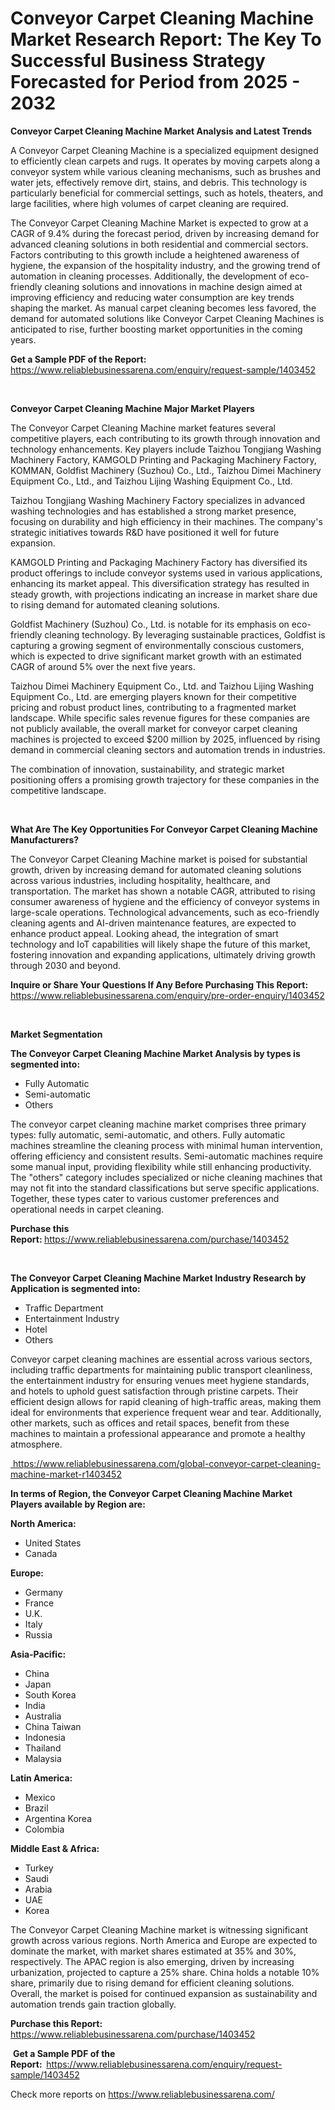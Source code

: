 <p><h1>Conveyor Carpet Cleaning Machine Market Research Report: The Key To Successful Business Strategy Forecasted for Period from 2025 - 2032</h1></p><p><strong>Conveyor Carpet Cleaning Machine Market Analysis and Latest Trends</strong></p>
<p><p>A Conveyor Carpet Cleaning Machine is a specialized equipment designed to efficiently clean carpets and rugs. It operates by moving carpets along a conveyor system while various cleaning mechanisms, such as brushes and water jets, effectively remove dirt, stains, and debris. This technology is particularly beneficial for commercial settings, such as hotels, theaters, and large facilities, where high volumes of carpet cleaning are required.</p><p>The Conveyor Carpet Cleaning Machine Market is expected to grow at a CAGR of 9.4% during the forecast period, driven by increasing demand for advanced cleaning solutions in both residential and commercial sectors. Factors contributing to this growth include a heightened awareness of hygiene, the expansion of the hospitality industry, and the growing trend of automation in cleaning processes. Additionally, the development of eco-friendly cleaning solutions and innovations in machine design aimed at improving efficiency and reducing water consumption are key trends shaping the market. As manual carpet cleaning becomes less favored, the demand for automated solutions like Conveyor Carpet Cleaning Machines is anticipated to rise, further boosting market opportunities in the coming years.</p></p>
<p><strong>Get a Sample PDF of the Report:&nbsp;</strong> <a href="https://www.reliablebusinessarena.com/enquiry/request-sample/1403452?utm_campaign=2792&utm_medium=2&utm_source=Github&utm_content=ia&utm_term=28032025&utm_id=conveyor-carpet-cleaning-machine">https://www.reliablebusinessarena.com/enquiry/request-sample/1403452</a></p>
<p>&nbsp;</p>
<p><strong>Conveyor Carpet Cleaning Machine Major Market Players</strong></p>
<p><p>The Conveyor Carpet Cleaning Machine market features several competitive players, each contributing to its growth through innovation and technology enhancements. Key players include Taizhou Tongjiang Washing Machinery Factory, KAMGOLD Printing and Packaging Machinery Factory, KOMMAN, Goldfist Machinery (Suzhou) Co., Ltd., Taizhou Dimei Machinery Equipment Co., Ltd., and Taizhou Lijing Washing Equipment Co., Ltd.</p><p>Taizhou Tongjiang Washing Machinery Factory specializes in advanced washing technologies and has established a strong market presence, focusing on durability and high efficiency in their machines. The company's strategic initiatives towards R&D have positioned it well for future expansion.</p><p>KAMGOLD Printing and Packaging Machinery Factory has diversified its product offerings to include conveyor systems used in various applications, enhancing its market appeal. This diversification strategy has resulted in steady growth, with projections indicating an increase in market share due to rising demand for automated cleaning solutions.</p><p>Goldfist Machinery (Suzhou) Co., Ltd. is notable for its emphasis on eco-friendly cleaning technology. By leveraging sustainable practices, Goldfist is capturing a growing segment of environmentally conscious customers, which is expected to drive significant market growth with an estimated CAGR of around 5% over the next five years.</p><p>Taizhou Dimei Machinery Equipment Co., Ltd. and Taizhou Lijing Washing Equipment Co., Ltd. are emerging players known for their competitive pricing and robust product lines, contributing to a fragmented market landscape. While specific sales revenue figures for these companies are not publicly available, the overall market for conveyor carpet cleaning machines is projected to exceed $200 million by 2025, influenced by rising demand in commercial cleaning sectors and automation trends in industries. </p><p>The combination of innovation, sustainability, and strategic market positioning offers a promising growth trajectory for these companies in the competitive landscape.</p></p>
<p>&nbsp;</p>
<p><strong>What Are The Key Opportunities For Conveyor Carpet Cleaning Machine Manufacturers?</strong></p>
<p><p>The Conveyor Carpet Cleaning Machine market is poised for substantial growth, driven by increasing demand for automated cleaning solutions across various industries, including hospitality, healthcare, and transportation. The market has shown a notable CAGR, attributed to rising consumer awareness of hygiene and the efficiency of conveyor systems in large-scale operations. Technological advancements, such as eco-friendly cleaning agents and AI-driven maintenance features, are expected to enhance product appeal. Looking ahead, the integration of smart technology and IoT capabilities will likely shape the future of this market, fostering innovation and expanding applications, ultimately driving growth through 2030 and beyond.</p></p>
<p><strong>Inquire or Share Your Questions If Any Before Purchasing This Report:</strong> <a href="https://www.reliablebusinessarena.com/enquiry/pre-order-enquiry/1403452?utm_campaign=2792&utm_medium=2&utm_source=Github&utm_content=ia&utm_term=28032025&utm_id=conveyor-carpet-cleaning-machine">https://www.reliablebusinessarena.com/enquiry/pre-order-enquiry/1403452</a></p>
<p>&nbsp;</p>
<p><strong>Market Segmentation</strong></p>
<p><strong>The Conveyor Carpet Cleaning Machine Market Analysis by types is segmented into:</strong></p>
<p><ul><li>Fully Automatic</li><li>Semi-automatic</li><li>Others</li></ul></p>
<p><p>The conveyor carpet cleaning machine market comprises three primary types: fully automatic, semi-automatic, and others. Fully automatic machines streamline the cleaning process with minimal human intervention, offering efficiency and consistent results. Semi-automatic machines require some manual input, providing flexibility while still enhancing productivity. The "others" category includes specialized or niche cleaning machines that may not fit into the standard classifications but serve specific applications. Together, these types cater to various customer preferences and operational needs in carpet cleaning.</p></p>
<p><strong>Purchase this Report:&nbsp;</strong><a href="https://www.reliablebusinessarena.com/purchase/1403452?utm_campaign=2792&utm_medium=2&utm_source=Github&utm_content=ia&utm_term=28032025&utm_id=conveyor-carpet-cleaning-machine">https://www.reliablebusinessarena.com/purchase/1403452</a></p>
<p>&nbsp;</p>
<p><strong>The Conveyor Carpet Cleaning Machine Market Industry Research by Application is segmented into:</strong></p>
<p><ul><li>Traffic Department</li><li>Entertainment Industry</li><li>Hotel</li><li>Others</li></ul></p>
<p><p>Conveyor carpet cleaning machines are essential across various sectors, including traffic departments for maintaining public transport cleanliness, the entertainment industry for ensuring venues meet hygiene standards, and hotels to uphold guest satisfaction through pristine carpets. Their efficient design allows for rapid cleaning of high-traffic areas, making them ideal for environments that experience frequent wear and tear. Additionally, other markets, such as offices and retail spaces, benefit from these machines to maintain a professional appearance and promote a healthy atmosphere.</p></p>
<p><a href="https://www.reliablebusinessarena.com/global-conveyor-carpet-cleaning-machine-market-r1403452?utm_campaign=2792&utm_medium=2&utm_source=Github&utm_content=ia&utm_term=28032025&utm_id=conveyor-carpet-cleaning-machine">&nbsp;https://www.reliablebusinessarena.com/global-conveyor-carpet-cleaning-machine-market-r1403452</a></p>
<p><strong>In terms of Region, the Conveyor Carpet Cleaning Machine Market Players available by Region are:</strong></p>
<p>
    <p> <strong> North America: </strong>
        <ul>
            <li>United States</li>
            <li>Canada</li>
        </ul>
        </p> 
    <p> <strong> Europe: </strong>
        <ul>
            <li>Germany</li>
            <li>France</li>
            <li>U.K.</li>
            <li>Italy</li>
            <li>Russia</li>
        </ul>
        </p> 
    <p> <strong> Asia-Pacific: </strong>
        <ul>
            <li>China</li>
            <li>Japan</li>
            <li>South Korea</li>
            <li>India</li>
            <li>Australia</li>
            <li>China Taiwan</li>
            <li>Indonesia</li>
            <li>Thailand</li>
            <li>Malaysia</li>
        </ul>
        </p> 
    <p> <strong> Latin America: </strong>
        <ul>
            <li>Mexico</li>
            <li>Brazil</li>
            <li>Argentina Korea</li>
            <li>Colombia</li>
        </ul>
        </p> 
    <p> <strong> Middle East & Africa: </strong>
        <ul>
            <li>Turkey</li>
            <li>Saudi</li>
            <li>Arabia</li>
            <li>UAE</li>
            <li>Korea</li>
        </ul>
    </p>
    </p>
<p><p>The Conveyor Carpet Cleaning Machine market is witnessing significant growth across various regions. North America and Europe are expected to dominate the market, with market shares estimated at 35% and 30%, respectively. The APAC region is also emerging, driven by increasing urbanization, projected to capture a 25% share. China holds a notable 10% share, primarily due to rising demand for efficient cleaning solutions. Overall, the market is poised for continued expansion as sustainability and automation trends gain traction globally.</p></p>
<p><strong>Purchase this Report: </strong><a href="https://www.reliablebusinessarena.com/purchase/1403452?utm_campaign=2792&utm_medium=2&utm_source=Github&utm_content=ia&utm_term=28032025&utm_id=conveyor-carpet-cleaning-machine">https://www.reliablebusinessarena.com/purchase/1403452</a></p>
<p>&nbsp;<strong>Get a Sample PDF of the Report:&nbsp;&nbsp;</strong><a href="https://www.reliablebusinessarena.com/enquiry/request-sample/1403452?utm_campaign=2792&utm_medium=2&utm_source=Github&utm_content=ia&utm_term=28032025&utm_id=conveyor-carpet-cleaning-machine">https://www.reliablebusinessarena.com/enquiry/request-sample/1403452</a></p>
<p><strong></strong></p>
<p>Check more reports on <a href="https://www.reliablebusinessarena.com/?utm_campaign=2792&utm_medium=2&utm_source=Github&utm_content=ia&utm_term=28032025&utm_id=conveyor-carpet-cleaning-machine">https://www.reliablebusinessarena.com/</a></p>